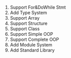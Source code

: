1. Support For&DoWhile Stmt
2. Add Type System
3. Support Array
4. Support Structure
5. Support Class
6. Support Simple OOP
7. Support Complete OOP
8. Add Module System
9. Add Standard Library